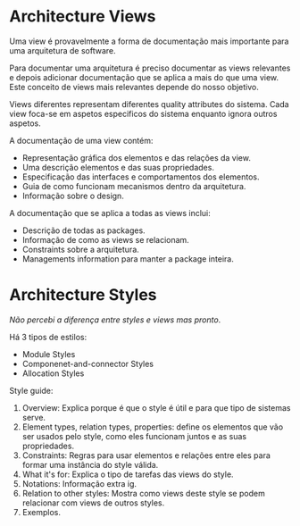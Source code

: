 # Architecture Views

Uma view é provavelmente a forma de documentação mais importante para uma arquitetura de software.

Para documentar uma arquitetura é preciso documentar as views relevantes e depois adicionar documentação que se aplica a mais do que uma view. Este conceito de views mais relevantes depende do nosso objetivo.

Views diferentes representam diferentes quality attributes do sistema. Cada view foca-se em aspetos especificos do sistema enquanto ignora outros aspetos.

A documentação de uma view contém:
- Representação gráfica dos elementos e das relações da view.
- Uma descrição elementos e das suas propriedades.
- Especificação das interfaces e comportamentos dos elementos.
- Guia de como funcionam mecanismos dentro da arquitetura.
- Informação sobre o design.

A documentação que se aplica a todas as views inclui:
- Descrição de todas as packages.
- Informação de como as views se relacionam.
- Constraints sobre a arquitetura.
- Managements information para manter a package inteira.

# Architecture Styles

*Não percebi a diferença entre styles e views mas pronto*.

Há 3 tipos de estilos:
- Module Styles
- Componenet-and-connector Styles
- Allocation Styles

Style guide:
1. Overview: Explica porque é que o style é útil e para que tipo de sistemas serve.
2. Element types, relation types, properties: define os elementos que vão ser usados pelo style, como eles funcionam juntos e as suas propriedades.
3. Constraints: Regras para usar elementos e relações entre eles para formar uma instância do style válida.
4. What it's for: Explica o tipo de tarefas das views do style.
5. Notations: Informação extra ig.
6. Relation to other styles: Mostra como views deste style se podem relacionar com views de outros styles.
7. Exemplos.